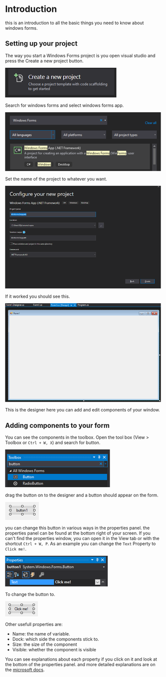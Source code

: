 ﻿# Introduction

this is an introduction to all the basic things you need to know about windows forms.

## Setting up your project

The way you start a Windows Forms project is you open visual studio and press the Create a new project button.

![Create a new project](Assets/Introduction/create%20new%20project.png)

Search for windows forms and select windows forms app.

![Create a new project](Assets/Introduction/Windows%20Forms%20select.png)

Set the name of the project to whatever you want.

![Create a new project](Assets/Introduction/Configure%20your%20project.png)

If it worked you should see this.

![Create a new project](Assets/Introduction/success.png)

This is the designer here you can add and edit components of your window.

## Adding components to your form

You can see the components in the toolbox. Open the tool box (View > Toolbox or `Ctrl + W, X`) and search for button.

![Button in the toolbox](Assets/Introduction/Button%20in%20toolbox.png)

drag the button on to the designer and a button should appear on the form.

![Button](Assets/Introduction/Button.png)

you can change this button in various ways in the properties panel. the properties panel can be found at the bottom right of your screen. If you can't find the properties window, you can open it in the View tab or with the shortcut `Ctrl + W, P`. As an example you can change the `Text` Property to `Click me!`.

![Text| Click me!](Assets/Introduction/Properties.png)

To change the button to.

![Click me!](Assets/Introduction/Click%20me!.png)

Other usefull properties are:

* Name: the name of variable.
* Dock: which side the components stick to.
* Size: the size of the component
* Visible: whether the component is visible

You can see explanations about each property if you click on it and look at the bottom of the properties panel. and more detailed explanations are on the [microsoft docs](https://docs.microsoft.com/en-us/dotnet/api/system.windows.forms.control?view=netframework-4.8#properties).

